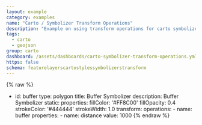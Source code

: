 ```yaml
---
layout: example
category: examples
name: "Carto / Symbolizer Transform Operations"
description: "Example on using transform operations for carto symbolizers."
tags:
  - carto
  - geojson
group: carto
dashboard: /assets/dashboards/carto-symbolizer-transform-operations.yml
https: false
schema: featurelayerscartostylessymbolizerstransform
---
```

{% raw %}
- id: buffer
  type: polygon
  title: Buffer Symbolizer
  description: Buffer Symbolizer
  static:
    properties:
      fillColor: '#FF8C00'
      fillOpacity: 0.4
      strokeColor: '#444444'
      strokeWidth: 1.0
  transform:
    operations:
      - name: buffer
        properties:
        - name: distance
          value: 1000
{% endraw %}

